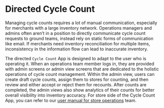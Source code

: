 # Directed Cycle Count

Managing cycle counts requires a lot of manual communication, especially for merchants with a large inventory network. Operations managers and admins often aren’t in a position to directly communicate cycle count requests to ground teams, instead rely on static forms of communication like email. If merchants need inventory reconciliation for multiple items, inconsistency in the information flow can lead to inaccurate inventory.

The directed `Cycle Count` App is designed to adapt to the user who is operating it. When an operations team member logs in, they are provided with admin screens or admin view screens that are dedicated to the holistic operations of cycle count management. Within the admin view, users can create draft cycle counts, assign them to stores for counting, and then review and either accept or reject them for recounts. After counts are completed, the admin views also show analytics of their counts for better overall visibility into inventory accuracy. For store side of the Cycle Count App, you can refer to our [user manual for store operations](https://docs.hotwax.co/store-operations/inventory/directed-cycle-count) team.

